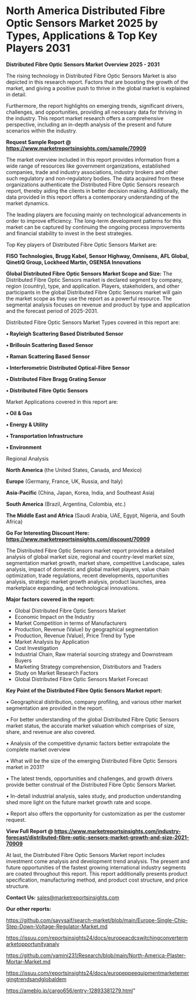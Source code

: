 # North America Distributed Fibre Optic Sensors Market 2025 by Types, Applications & Top Key Players 2031

<Strong> Distributed Fibre Optic Sensors Market Overview 2025 - 2031</strong>

The rising technology in Distributed Fibre Optic Sensors Market is also depicted in this research report. Factors that are boosting the growth of the market, and giving a positive push to thrive in the global market is explained in detail.

Furthermore, the report highlights on emerging trends, significant drivers, challenges, and opportunities, providing all necessary data for thriving in the industry. This report market research offers a comprehensive perspective, including an in-depth analysis of the present and future scenarios within the industry.

<strong>Request Sample Report @ <a href=https://www.marketreportsinsights.com/sample/70909>https://www.marketreportsinsights.com/sample/70909</a></strong>

The market overview included in this report provides information from a wide range of resources like government organizations, established companies, trade and industry associations, industry brokers and other such regulatory and non-regulatory bodies. The data acquired from these organizations authenticate the Distributed Fibre Optic Sensors research report, thereby aiding the clients in better decision making. Additionally, the data provided in this report offers a contemporary understanding of the market dynamics.

The leading players are focusing mainly on technological advancements in order to improve efficiency. The long-term development patterns for this market can be captured by continuing the ongoing process improvements and financial stability to invest in the best strategies.

Top Key players of Distributed Fibre Optic Sensors Market are:

<strong>FISO Technologies, Brugg Kabel, Sensor Highway, Omnisens, AFL Global, QinetiQ Group, Lockheed Martin, OSENSA Innovations</strong>

<strong><b>Global Distributed Fibre Optic Sensors Market Scope and Size:</b></strong>
The Distributed Fibre Optic Sensors market is declared segment by company, region (country), type, and application. Players, stakeholders, and other participants in the global Distributed Fibre Optic Sensors market will gain the market scope as they use the report as a powerful resource. The segmental analysis focuses on revenue and product by type and application and the forecast period of 2025-2031.

Distributed Fibre Optic Sensors Market Types covered in this report are:

<strong>• Rayleigh Scattering Based Distributed Sensor

• Brillouin Scattering Based Sensor

• Raman Scattering Based Sensor

• Interferometric Distributed Optical-Fibre Sensor

• Distributed Fibre Bragg Grating Sensor

• Distributed Fibre Optic Sensors</strong>

Market Applications covered in this report are:

<strong>• Oil & Gas

• Energy & Utility

• Transportation Infrastructure

• Environment</strong> 

Regional Analysis

<strong>North America</strong> (the United States, Canada, and Mexico)

<strong>Europe</strong> (Germany, France, UK, Russia, and Italy)

<strong>Asia-Pacific</strong> (China, Japan, Korea, India, and Southeast Asia)

<strong>South America</strong> (Brazil, Argentina, Colombia, etc.)

<strong>The Middle East and Africa</strong> (Saudi Arabia, UAE, Egypt, Nigeria, and South Africa)

<strong>Go For Interesting Discount Here: <a href=https://www.marketreportsinsights.com/discount/70909>https://www.marketreportsinsights.com/discount/70909</a></strong>

The Distributed Fibre Optic Sensors market report provides a detailed analysis of global market size, regional and country-level market size, segmentation market growth, market share, competitive Landscape, sales analysis, impact of domestic and global market players, value chain optimization, trade regulations, recent developments, opportunities analysis, strategic market growth analysis, product launches, area marketplace expanding, and technological innovations.

<strong><b>Major factors covered in the report:</b></strong>
<ul>
  <li>Global Distributed Fibre Optic Sensors Market </li>
  <li>Economic Impact on the Industry</li>
  <li>Market Competition in terms of Manufacturers</li>
  <li>Production, Revenue (Value) by geographical segmentation</li>
  <li>Production, Revenue (Value), Price Trend by Type</li>
  <li>Market Analysis by Application</li>
  <li>Cost Investigation</li>
  <li>Industrial Chain, Raw material sourcing strategy and Downstream Buyers</li>
  <li>Marketing Strategy comprehension, Distributors and Traders</li>
  <li>Study on Market Research Factors</li>
  <li>Global Distributed Fibre Optic Sensors Market Forecast</li>
</ul>

<strong><b>Key Point of the Distributed Fibre Optic Sensors Market report:</b></strong>

• Geographical distribution, company profiling, and various other market segmentation are provided in the report.

• For better understanding of the global Distributed Fibre Optic Sensors market status, the accurate market valuation which comprises of size, share, and revenue are also covered.

• Analysis of the competitive dynamic factors better extrapolate the complete market overview

• What will be the size of the emerging Distributed Fibre Optic Sensors market in 2031?

• The latest trends, opportunities and challenges, and growth drivers provide better construal of the Distributed Fibre Optic Sensors Market.

• In-detail industrial analysis, sales study, and production understanding shed more light on the future market growth rate and scope.

• Report also offers the opportunity for customization as per the customer request.

<strong><b>View Full Report @ <a href=https://www.marketreportsinsights.com/industry-forecast/distributed-fibre-optic-sensors-market-growth-and-size-2021-70909>https://www.marketreportsinsights.com/industry-forecast/distributed-fibre-optic-sensors-market-growth-and-size-2021-70909</a></b></strong>


At last, the Distributed Fibre Optic Sensors Market report includes investment come analysis and development trend analysis. The present and future opportunities of the fastest growing international industry segments are coated throughout this report. This report additionally presents product specification, manufacturing method, and product cost structure, and price structure.

<strong>Contact Us:</strong>
sales@marketreportsinsights.com

<strong>Our other reports:</strong>

<a href=https://github.com/sayysaif/search-market/blob/main/Europe-Single-Chip-Step-Down-Voltage-Regulator-Market.md>https://github.com/sayysaif/search-market/blob/main/Europe-Single-Chip-Step-Down-Voltage-Regulator-Market.md</a>

<a href=https://issuu.com/reportsinsights24/docs/europeacdcswitchingconvertermarketopportunityanaly>https://issuu.com/reportsinsights24/docs/europeacdcswitchingconvertermarketopportunityanaly</a>

<a href=https://github.com/yamini231/Research/blob/main/North-America-Plaster-Mortar-Market.md>https://github.com/yamini231/Research/blob/main/North-America-Plaster-Mortar-Market.md</a>

<a href=https://issuu.com/reportsinsights24/docs/europeppeequipmentmarketemergingtrendsandglobaldem>https://issuu.com/reportsinsights24/docs/europeppeequipmentmarketemergingtrendsandglobaldem</a>

<a href=https://ameblo.jp/cargo656/entry-12893381279.html>https://ameblo.jp/cargo656/entry-12893381279.html</a>"
